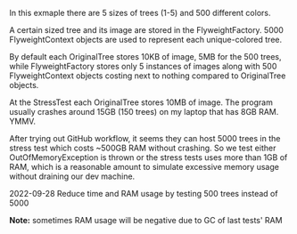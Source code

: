 In this exmaple there are 5 sizes of trees (1-5) and 500 different colors. 

A certain sized tree and its image are stored in the FlyweightFactory. 5000 FlyweightContext objects are used to represent each unique-colored tree.

By default each OriginalTree stores 10KB of image, 5MB for the 500 trees, while FlyweightFactory stores only 5 instances of images along with 500 FlyweightContext objects costing next to nothing compared to OriginalTree objects.

At the StressTest each OriginalTree stores 10MB of image. The program usually crashes around 15GB (150 trees) on my laptop that has 8GB RAM. YMMV.

After trying out GitHub workflow, it seems they can host 5000 trees in the stress test which costs ~500GB RAM without crashing. So we test either OutOfMemoryException is thrown or the stress tests uses more than 1GB of RAM, which is a reasonable amount to simulate excessive memory usage without draining our dev machine.

2022-09-28 Reduce time and RAM usage by testing 500 trees instead of 5000

**Note:** sometimes RAM usage will be negative due to GC of last tests' RAM